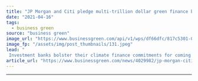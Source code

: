 ```yaml
---
title: "JP Morgan and Citi pledge multi-trillion dollar green finance blitzes"
date: "2021-04-16"
tags: 
  - business green
source: "business green"
image_url: "https://www.businessgreen.com/api/v1/wps/df66dfc/817c5301-03a5-476d-9c13-f89fa5a86679/7/wall-street-stop-sign-1-185x114.jpeg"
image_fp: "/assets/img/post_thumbnails/131.jpeg"
lead: "
 Investment banks bolster their climate finance commitments for coming decade in latest wave of Wall Street net zero financing targets ..."
article_url: "https://www.businessgreen.com/news/4029982/jp-morgan-citi-pledge-multi-trillion-dollar-green-finance-blitzes"
---
```


---

